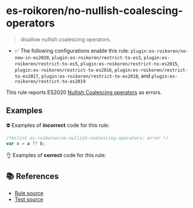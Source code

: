 # es-roikoren/no-nullish-coalescing-operators
> disallow nullish coalescing operators.

- ✅ The following configurations enable this rule: `plugin:es-roikoren/no-new-in-es2020`, `plugin:es-roikoren/restrict-to-es3`, `plugin:es-roikoren/restrict-to-es5`, `plugin:es-roikoren/restrict-to-es2015`, `plugin:es-roikoren/restrict-to-es2016`, `plugin:es-roikoren/restrict-to-es2017`, `plugin:es-roikoren/restrict-to-es2018`, and `plugin:es-roikoren/restrict-to-es2019`

This rule reports ES2020 [Nullish Coalescing operators](https://github.com/tc39/proposal-nullish-coalescing) as errors.

## Examples

⛔ Examples of **incorrect** code for this rule:

```js
/*eslint es-roikoren/no-nullish-coalescing-operators: error */
var x = a ?? b;
```

👌 Examples of **correct** code for this rule:

<eslint-playground type="good" code="/*eslint es-roikoren/no-nullish-coalescing-operators: error */
var x = a || b
var x = a != null ? a : b
" />

## 📚 References

- [Rule source](https://github.com/roikoren755/eslint-plugin-es/blob/v2.0.11/src/rules/no-nullish-coalescing-operators.ts)
- [Test source](https://github.com/roikoren755/eslint-plugin-es/blob/v2.0.11/tests/src/rules/no-nullish-coalescing-operators.ts)

